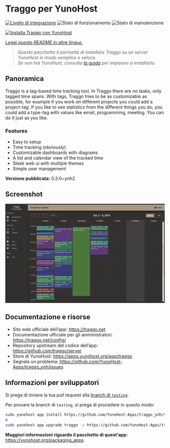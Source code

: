 <!--
N.B.: Questo README è stato automaticamente generato da <https://github.com/YunoHost/apps/tree/master/tools/readme_generator>
NON DEVE essere modificato manualmente.
-->

# Traggo per YunoHost

[![Livello di integrazione](https://dash.yunohost.org/integration/traggo.svg)](https://dash.yunohost.org/appci/app/traggo) ![Stato di funzionamento](https://ci-apps.yunohost.org/ci/badges/traggo.status.svg) ![Stato di manutenzione](https://ci-apps.yunohost.org/ci/badges/traggo.maintain.svg)

[![Installa Traggo con YunoHost](https://install-app.yunohost.org/install-with-yunohost.svg)](https://install-app.yunohost.org/?app=traggo)

*[Leggi questo README in altre lingue.](./ALL_README.md)*

> *Questo pacchetto ti permette di installare Traggo su un server YunoHost in modo semplice e veloce.*  
> *Se non hai YunoHost, consulta [la guida](https://yunohost.org/install) per imparare a installarlo.*

## Panoramica

Traggo is a tag-based time tracking tool. In Traggo there are no tasks, only tagged time spans. With tags, Traggo tries to be as customizable as possible, for example if you work on different projects you could add a project-tag. If you like to see statistics from the different things you do, you could add a type-tag with values like email, programming, meeting. You can do it just as you like.

### Features

- Easy to setup
- Time tracking (obviously)
- Customizable dashboards with diagrams
- A list and calendar view of the tracked time
- Sleek web ui with multiple themes
- Simple user management

**Versione pubblicata:** 0.3.0~ynh2

## Screenshot

![Screenshot di Traggo](./doc/screenshots/traggo_calendar.png)

## Documentazione e risorse

- Sito web ufficiale dell’app: <https://traggo.net>
- Documentazione ufficiale per gli amministratori: <https://traggo.net/config/>
- Repository upstream del codice dell’app: <https://github.com/traggo/server>
- Store di YunoHost: <https://apps.yunohost.org/app/traggo>
- Segnala un problema: <https://github.com/YunoHost-Apps/traggo_ynh/issues>

## Informazioni per sviluppatori

Si prega di inviare la tua pull request alla [branch di `testing`](https://github.com/YunoHost-Apps/traggo_ynh/tree/testing).

Per provare la branch di `testing`, si prega di procedere in questo modo:

```bash
sudo yunohost app install https://github.com/YunoHost-Apps/traggo_ynh/tree/testing --debug
o
sudo yunohost app upgrade traggo -u https://github.com/YunoHost-Apps/traggo_ynh/tree/testing --debug
```

**Maggiori informazioni riguardo il pacchetto di quest’app:** <https://yunohost.org/packaging_apps>
